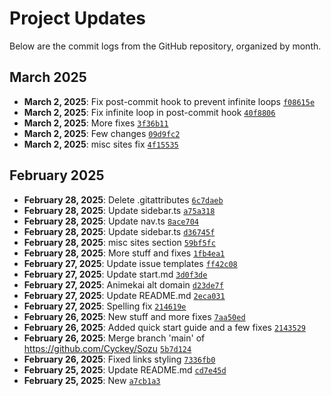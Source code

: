 # Project Updates

Below are the commit logs from the GitHub repository, organized by month.

## March 2025

- **March 2, 2025**: Fix post-commit hook to prevent infinite loops [`f08615e`](https://github.com/Cyckey/Sozu/commit/f08615edcd6b4cfa6496497fa02a9186987c6895)
- **March 2, 2025**: Fix infinite loop in post-commit hook [`40f8806`](https://github.com/Cyckey/Sozu/commit/40f880622a339b62a3757e116d91b0a5863dd931)
- **March 2, 2025**: More fixes [`3f36b11`](https://github.com/Cyckey/Sozu/commit/3f36b11a61d3a7d1880c8cdc55449ac9a0d2d84b)
- **March 2, 2025**: Few changes [`09d9fc2`](https://github.com/Cyckey/Sozu/commit/09d9fc2d3fee682c3ca61ee4c9bc7c83c740e2b8)
- **March 2, 2025**: misc sites fix [`4f15535`](https://github.com/Cyckey/Sozu/commit/4f15535ec3ccf4a14a4c9142ef94a5ade8247b8b)

## February 2025

- **February 28, 2025**: Delete .gitattributes [`6c7daeb`](https://github.com/Cyckey/Sozu/commit/6c7daeb4210e94e4f76cf7d36c25cbb02dffa704)
- **February 28, 2025**: Update sidebar.ts [`a75a318`](https://github.com/Cyckey/Sozu/commit/a75a3182077ebae816d8e77607580c2a0ad38512)
- **February 28, 2025**: Update nav.ts [`8ace704`](https://github.com/Cyckey/Sozu/commit/8ace70455e65058ab354147ff522c164dc4fa9f7)
- **February 28, 2025**: Update sidebar.ts [`d36745f`](https://github.com/Cyckey/Sozu/commit/d36745f7ab7cf466e9081d12e889e2719bba15f7)
- **February 28, 2025**: misc sites section [`59bf5fc`](https://github.com/Cyckey/Sozu/commit/59bf5fc798e8c95540cbd60f63c4b0c877a7a477)
- **February 28, 2025**: More stuff and fixes [`1fb4ea1`](https://github.com/Cyckey/Sozu/commit/1fb4ea18c4803f786c9429e490c5d5f37f730e96)
- **February 27, 2025**: Update issue templates [`ff42c08`](https://github.com/Cyckey/Sozu/commit/ff42c08e400f083c7b8e591c90a81c3e6054917d)
- **February 27, 2025**: Update start.md [`3d0f3de`](https://github.com/Cyckey/Sozu/commit/3d0f3de3f80a83f3bf1a5d3749c5a730a6677bf7)
- **February 27, 2025**: Animekai alt domain [`d23de7f`](https://github.com/Cyckey/Sozu/commit/d23de7f5dc090f872cab2e0d0142b3e1c4868710)
- **February 27, 2025**: Update README.md [`2eca031`](https://github.com/Cyckey/Sozu/commit/2eca03115be6e781adacf5fb4ab62ca1708fef52)
- **February 27, 2025**: Spelling fix [`214619e`](https://github.com/Cyckey/Sozu/commit/214619e3d3aa6334ea3fc2c770a3174b11d39132)
- **February 26, 2025**: New stuff and more fixes [`7aa50ed`](https://github.com/Cyckey/Sozu/commit/7aa50ed30f730a87134307cf01890d612bdce0b7)
- **February 26, 2025**: Added quick start guide and a few fixes [`2143529`](https://github.com/Cyckey/Sozu/commit/2143529128fbb1092c38980c8aab0687f456cce5)
- **February 26, 2025**: Merge branch 'main' of https://github.com/Cyckey/Sozu [`5b7d124`](https://github.com/Cyckey/Sozu/commit/5b7d124b1bce01a1330093dd5ee3b12365d463ea)
- **February 26, 2025**: Fixed links styling [`7336fb0`](https://github.com/Cyckey/Sozu/commit/7336fb00f1c1426f5510e1542026eda8b8109610)
- **February 25, 2025**: Update README.md [`cd7e45d`](https://github.com/Cyckey/Sozu/commit/cd7e45d0c1750e8372189ef5d0ca9f039a40dff8)
- **February 25, 2025**: New [`a7cb1a3`](https://github.com/Cyckey/Sozu/commit/a7cb1a3440ab89d3858d6ba04eb76ef3be5d7bb1)

